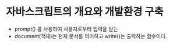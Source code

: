 # 자바스크립트의 개요와 개발환경 구축
* prompt() 를 사용하여 사용자로부터 입력을 받는
* document(객체)는 현재 문서를 의미하고 write()는 출력하는 함수이다. 
